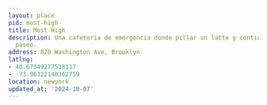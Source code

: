 ```yaml
---
layout: place
pid: most-high
title: Most High
description: Una cafetería de emergencia donde pillar un latte y continuar dando un
  paseo.
address: 820 Washington Ave, Brooklyn
latlng:
- 40.67349277538117
- -73.96322140362759
location: newyork
updated_at: '2024-10-07'
---
```

